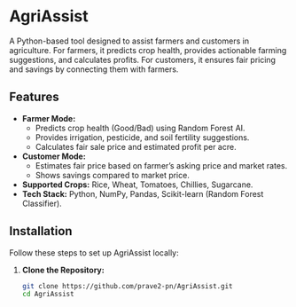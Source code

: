 # AgriAssist

A Python-based tool designed to assist farmers and customers in agriculture. For farmers, it predicts crop health, provides actionable farming suggestions, and calculates profits. For customers, it ensures fair pricing and savings by connecting them with farmers.

## Features

- **Farmer Mode:**
  - Predicts crop health (Good/Bad) using Random Forest AI.
  - Provides irrigation, pesticide, and soil fertility suggestions.
  - Calculates fair sale price and estimated profit per acre.
- **Customer Mode:**
  - Estimates fair price based on farmer’s asking price and market rates.
  - Shows savings compared to market price.
- **Supported Crops:** Rice, Wheat, Tomatoes, Chillies, Sugarcane.
- **Tech Stack:** Python, NumPy, Pandas, Scikit-learn (Random Forest Classifier).

## Installation

Follow these steps to set up AgriAssist locally:

1. **Clone the Repository:**
   ```bash
   git clone https://github.com/prave2-pn/AgriAssist.git
   cd AgriAssist
